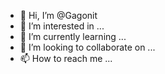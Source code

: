 - 👋 Hi, I’m @Gagonit
- 👀 I’m interested in ...
- 🌱 I’m currently learning ...
- 💞️ I’m looking to collaborate on ...
- 📫 How to reach me ...

<!---
Gagonit/Gagonit is a ✨ special ✨ repository because its `README.md` (this file) appears on your GitHub profile.
You can click the Preview link to take a look at your changes.
--->
